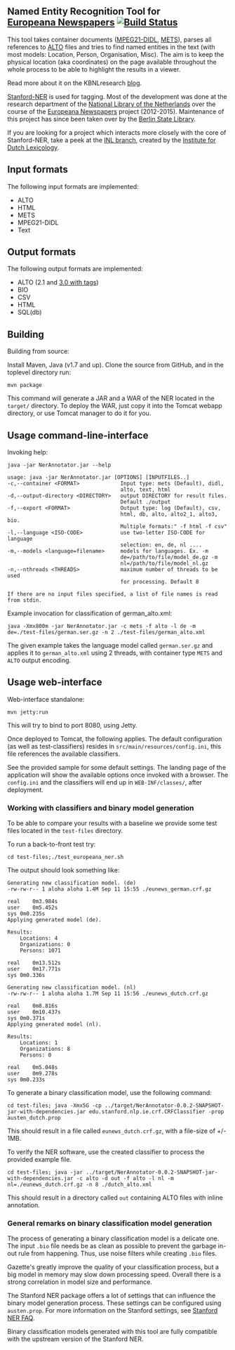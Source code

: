 Named Entity Recognition Tool for <br>[Europeana Newspapers](http://www.europeana-newspapers.eu/) [![Build Status](https://secure.travis-ci.org/EuropeanaNewspapers/ner-app.png?branch=master)](http://travis-ci.org/EuropeanaNewspapers/ner-app)
------------------------------------------------------

This tool takes container documents ([MPEG21-DIDL](http://xml.coverpages.org/mpeg21-didl.html), [METS](http://www.loc.gov/standards/mets/)),
parses all references to [ALTO](http://www.loc.gov/standards/alto/) files and tries to find named entities in the text
(with most models: Location, Person, Organisation, Misc). The aim is to keep the physical location (aka coordinates) on the page available throughout the whole process to be able to highlight the results in a viewer.

Read more about it on the KBNLresearch [blog](http://researchkb.wordpress.com/2014/03/03/ner-newspapers/).

[Stanford-NER](http://www-nlp.stanford.edu/software/CRF-NER.shtml) is used for tagging. Most of the development was done at the research department of the [National Library of the Netherlands](http://kb.nl/en/research) over the course of the [Europeana Newspapers](http://www.europeana-newspapers.eu/) project (2012-2015). Maintenance of this project has since been taken over by the [Berlin State Library](http://staatsbibliothek-berlin.de/).

If you are looking for a project which interacts more closely with the core of Stanford-NER, take a peek at the [INL branch](https://github.com/EuropeanaNewspapers/ner-app/tree/inl), created by the [Institute for Dutch Lexicology](http://www.inl.nl/our-work-and-working-methods).

## Input formats

The following input formats are implemented:

* ALTO
* HTML
* METS
* MPEG21-DIDL
* Text

## Output formats

The following output formats are implemented:

* ALTO (2.1 and [3.0 with tags](http://altoxml.github.io/documentation/use-cases/tags/ALTO_tags_usecases.html#named_entity_tagging))
* BIO
* CSV
* HTML
* SQL(db)

## Building

Building from source:

Install Maven, Java (v1.7 and up). Clone the source from GitHub, and in the toplevel directory run:

    mvn package

This command will generate a JAR and a WAR of the NER located in the `target/` directory.
To deploy the WAR, just copy it into the Tomcat webapp directory, or use Tomcat
manager to do it for you.

## Usage command-line-interface

Invoking help:

    java -jar NerAnnotator.jar --help

    usage: java -jar NerAnnotator.jar [OPTIONS] [INPUTFILES..]
    -c,--container <FORMAT>             Input type: mets (Default), didl,
                                        alto, text, html
    -d,--output-directory <DIRECTORY>   output DIRECTORY for result files.
                                        Default ./output
    -f,--export <FORMAT>                Output type: log (Default), csv,
                                        html, db, alto, alto2_1, alto3, bio.
                                        Multiple formats:" -f html -f csv"
    -l,--language <ISO-CODE>            use two-letter ISO-CODE for language
                                        selection: en, de, nl ....
    -m,--models <language=filename>     models for languages. Ex. -m
                                        de=/path/to/file/model_de.gz -m
                                        nl=/path/to/file/model_nl.gz
    -n,--nthreads <THREADS>             maximum number of threads to be used
                                        for processing. Default 8

    If there are no input files specified, a list of file names is read from stdin.

Example invocation for classification of german_alto.xml:

    java -Xmx800m -jar NerAnnotator.jar -c mets -f alto -l de -m de=./test-files/german.ser.gz -n 2 ./test-files/german_alto.xml

The given example takes the language model called `german.ser.gz` and
applies it to `german_alto.xml` using 2 threads, with container type `METS`
and `ALTO` output encoding.

## Usage web-interface

Web-interface standalone:

    mvn jetty:run

This will try to bind to port 8080, using Jetty.

Once deployed to Tomcat, the following applies. The default configuration (as well as test-classifiers)
resides in `src/main/resources/config.ini`, this file references the available classifiers.

See the provided sample for some default settings. The landing page of the application
will show the available options once invoked with a browser. The `config.ini` and the
classifiers will end up in `WEB-INF/classes/`, after deployment.

### Working with classifiers and binary model generation

To be able to compare your results with a baseline we provide
some test files located in the `test-files` directory.

To run a back-to-front test try:

    cd test-files;./test_europeana_ner.sh

The output should look something like:

    Generating new classification model. (de)
    -rw-rw-r-- 1 aloha aloha 1.4M Sep 11 15:55 ./eunews_german.crf.gz

    real	0m3.984s
    user	0m5.452s
    sys	0m0.235s
    Applying generated model (de).

    Results:
        Locations: 4
        Organizations: 0
        Persons: 1071

    real	0m13.512s
    user	0m17.771s
    sys	0m0.336s

    Generating new classification model. (nl)
    -rw-rw-r-- 1 aloha aloha 1.7M Sep 11 15:56 ./eunews_dutch.crf.gz

    real	0m8.816s
    user	0m10.437s
    sys	0m0.371s
    Applying generated model (nl).

    Results:
        Locations: 1
        Organizations: 8
        Persons: 0

    real	0m5.048s
    user	0m9.278s
    sys	0m0.233s

To generate a binary classification model, use the following command:

    cd test-files; java -Xmx5G -cp ../target/NerAnnotator-0.0.2-SNAPSHOT-jar-with-dependencies.jar edu.stanford.nlp.ie.crf.CRFClassifier -prop austen_dutch.prop

This should result in a file called `eunews_dutch.crf.gz`, with a file-size of +/- 1MB.

To verify the NER software, use the created classifier to process the provided example file.

    cd test-files; java -jar ../target/NerAnnotator-0.0.2-SNAPSHOT-jar-with-dependencies.jar -c alto -d out -f alto -l nl -m nl=./eunews_dutch.crf.gz -n 8 ./dutch_alto.xml

This should result in a directory called `out` containing ALTO files with inline annotation.

### General remarks on binary classification model generation

The process of generating a binary classification model is a delicate one. The input
`.bio` file needs be as clean as possible to prevent the garbage in-out rule from
happening. Thus, use noise filters while creating `.bio` files.

Gazette's greatly improve the quality of your classification process, but a
big model in memory may slow down processing speed. Overall there is a strong
correlation in model size and performance.

The Stanford NER package offers a lot of settings that can influence the
binary model generation process. These settings can be configured using
`austen.prop`. For more information on the Stanford settings, see
[Stanford NER FAQ](http://nlp.stanford.edu/software/crf-faq.shtml).

Binary classification models generated with this tool are fully compatible with the upstream
version of the Stanford NER.
